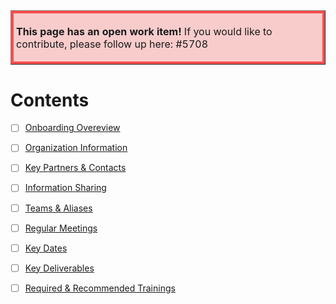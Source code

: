 <table border="1";bgcolor="#ffa7a7";>
<tr>
  <td style='border-style:solid;border-color:#f64e4e;background-color:#f9cccc;border-width:3pt; 
vertical-align:top;width:8in;padding:2.0pt 3.0pt 2.0pt 3.0pt'>  

<b> This page has an open work item! </b>
If you would like to contribute, please follow up here:
#5708
</td>
</tr>
</table>

# Contents

- [ ] [Onboarding Overeview](https://dev.azure.com/Supportability/Big%20Data/_wiki/wikis/Big-Data.wiki/218244/Oboarding-Overview)

- [ ] [Organization Information](https://dev.azure.com/Supportability/Big%20Data/_wiki/wikis/Big-Data.wiki/218246/Organization-Information) 

- [ ] [Key Partners & Contacts](https://dev.azure.com/Supportability/Big%20Data/_wiki/wikis/Big-Data.wiki/218249/Key-Partners-and-Contacts)

- [ ] [Information Sharing](https://dev.azure.com/Supportability/Big%20Data/_wiki/wikis/Big-Data.wiki/218250/Information-Sharing)

- [ ] [Teams & Aliases](https://dev.azure.com/Supportability/Big%20Data/_wiki/wikis/Big-Data.wiki/218252/Teams-and-Aliases-for-Distribution-Lists)

- [ ] [Regular Meetings](https://dev.azure.com/Supportability/Big%20Data/_wiki/wikis/Big-Data.wiki/218253/Regular-Meetings)

- [ ] [Key Dates](https://dev.azure.com/Supportability/Big%20Data/_wiki/wikis/Big-Data.wiki/218257/Key-Dates)

- [ ] [Key Deliverables](https://dev.azure.com/Supportability/Big%20Data/_wiki/wikis/Big-Data.wiki/218258/Key-Deliverables) 

- [ ] [Required & Recommended Trainings](https://dev.azure.com/Supportability/Big%20Data/_wiki/wikis/Big-Data.wiki/218259/Required-and-Recommended-Training) 
